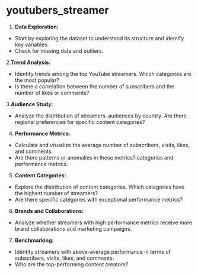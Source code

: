 # youtubers_streamer

1. **Data Exploration:**
- Start by exploring the dataset to understand its structure and identify key variables.
- Check for missing data and outliers.

2.**Trend Analysis:**
- Identify trends among the top YouTube streamers. Which categories are the most popular?
- Is there a correlation between the number of subscribers and the number of likes or comments?

3.**Audience Study:**
- Analyze the distribution of streamers.
audiences by country. Are there regional preferences for
specific content categories?

4. **Performance Metrics:**
- Calculate and visualize the average number of subscribers, visits, likes, and comments.
- Are there patterns or anomalies in these metrics?
categories and performance metrics.

5. **Content Categories:**
- Explore the distribution of content categories. Which categories have the highest number of
streamers?
- Are there specific categories with exceptional performance metrics?

6. **Brands and Collaborations:**
- Analyze whether streamers with high performance metrics receive more brand collaborations and
marketing campaigns.

7. **Benchmarking:**
- Identify streamers with above-average performance in terms of subscribers, visits, likes, and comments.
- Who are the top-performing content creators?
